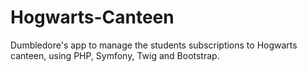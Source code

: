 # Hogwarts-Canteen
Dumbledore's app to manage the students subscriptions to Hogwarts canteen, using PHP, Symfony, Twig and Bootstrap. 
